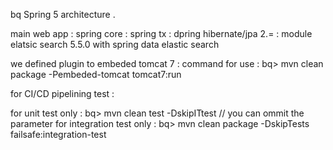 bq Spring 5 architecture .

main web app 
  : spring core
  : spring tx 
  : dpring hibernate/jpa 2.=
  : module elatsic search 5.5.0 with spring data elastic search

we defined plugin to embeded tomcat 7 : 
  command for use : 
    bq> mvn clean package -Pembeded-tomcat tomcat7:run

for CI/CD pipelining test : 

  for unit test only : 
    bq> mvn clean test -DskipITtest // you can ommit the parameter
  for integration test only : 
    bq> mvn clean package -DskipTests failsafe:integration-test

     